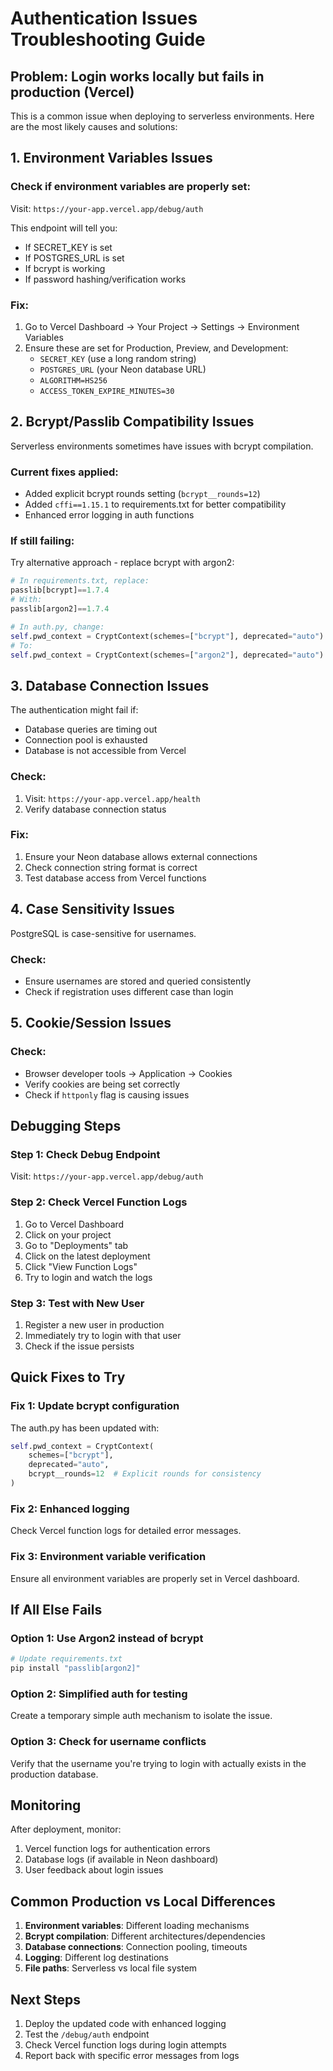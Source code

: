 # Authentication Issues Troubleshooting Guide

## Problem: Login works locally but fails in production (Vercel)

This is a common issue when deploying to serverless environments. Here are the most likely causes and solutions:

## 1. Environment Variables Issues

### Check if environment variables are properly set:
Visit: `https://your-app.vercel.app/debug/auth`

This endpoint will tell you:
- If SECRET_KEY is set
- If POSTGRES_URL is set  
- If bcrypt is working
- If password hashing/verification works

### Fix:
1. Go to Vercel Dashboard → Your Project → Settings → Environment Variables
2. Ensure these are set for Production, Preview, and Development:
   - `SECRET_KEY` (use a long random string)
   - `POSTGRES_URL` (your Neon database URL)
   - `ALGORITHM=HS256`
   - `ACCESS_TOKEN_EXPIRE_MINUTES=30`

## 2. Bcrypt/Passlib Compatibility Issues

Serverless environments sometimes have issues with bcrypt compilation.

### Current fixes applied:
- Added explicit bcrypt rounds setting (`bcrypt__rounds=12`)
- Added `cffi==1.15.1` to requirements.txt for better compatibility
- Enhanced error logging in auth functions

### If still failing:
Try alternative approach - replace bcrypt with argon2:

```python
# In requirements.txt, replace:
passlib[bcrypt]==1.7.4
# With:
passlib[argon2]==1.7.4

# In auth.py, change:
self.pwd_context = CryptContext(schemes=["bcrypt"], deprecated="auto")
# To:
self.pwd_context = CryptContext(schemes=["argon2"], deprecated="auto")
```

## 3. Database Connection Issues

The authentication might fail if:
- Database queries are timing out
- Connection pool is exhausted
- Database is not accessible from Vercel

### Check:
1. Visit: `https://your-app.vercel.app/health`
2. Verify database connection status

### Fix:
1. Ensure your Neon database allows external connections
2. Check connection string format is correct
3. Test database access from Vercel functions

## 4. Case Sensitivity Issues

PostgreSQL is case-sensitive for usernames.

### Check:
- Ensure usernames are stored and queried consistently
- Check if registration uses different case than login

## 5. Cookie/Session Issues

### Check:
- Browser developer tools → Application → Cookies
- Verify cookies are being set correctly
- Check if `httponly` flag is causing issues

## Debugging Steps

### Step 1: Check Debug Endpoint
Visit: `https://your-app.vercel.app/debug/auth`

### Step 2: Check Vercel Function Logs
1. Go to Vercel Dashboard
2. Click on your project
3. Go to "Deployments" tab
4. Click on the latest deployment
5. Click "View Function Logs"
6. Try to login and watch the logs

### Step 3: Test with New User
1. Register a new user in production
2. Immediately try to login with that user
3. Check if the issue persists

## Quick Fixes to Try

### Fix 1: Update bcrypt configuration
The auth.py has been updated with:
```python
self.pwd_context = CryptContext(
    schemes=["bcrypt"], 
    deprecated="auto",
    bcrypt__rounds=12  # Explicit rounds for consistency
)
```

### Fix 2: Enhanced logging
Check Vercel function logs for detailed error messages.

### Fix 3: Environment variable verification
Ensure all environment variables are properly set in Vercel dashboard.

## If All Else Fails

### Option 1: Use Argon2 instead of bcrypt
```bash
# Update requirements.txt
pip install "passlib[argon2]"
```

### Option 2: Simplified auth for testing
Create a temporary simple auth mechanism to isolate the issue.

### Option 3: Check for username conflicts
Verify that the username you're trying to login with actually exists in the production database.

## Monitoring

After deployment, monitor:
1. Vercel function logs for authentication errors
2. Database logs (if available in Neon dashboard)
3. User feedback about login issues

## Common Production vs Local Differences

1. **Environment variables**: Different loading mechanisms
2. **Bcrypt compilation**: Different architectures/dependencies
3. **Database connections**: Connection pooling, timeouts
4. **Logging**: Different log destinations
5. **File paths**: Serverless vs local file system

## Next Steps

1. Deploy the updated code with enhanced logging
2. Test the `/debug/auth` endpoint
3. Check Vercel function logs during login attempts
4. Report back with specific error messages from logs
